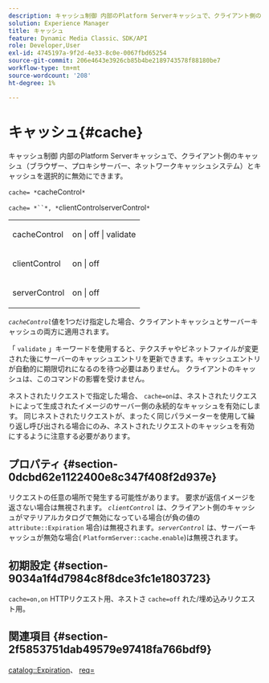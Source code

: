 ```yaml
---
description: キャッシュ制御 内部のPlatform Serverキャッシュで、クライアント側のキャッシュ（ブラウザー、プロキシサーバー、ネットワークキャッシュシステム）とキャッシュを選択的に無効にできます。
solution: Experience Manager
title: キャッシュ
feature: Dynamic Media Classic、SDK/API
role: Developer,User
exl-id: 4745197a-9f2d-4e33-8c0e-0067fbd65254
source-git-commit: 206e4643e3926cb85b4be2189743578f88180be7
workflow-type: tm+mt
source-wordcount: '208'
ht-degree: 1%

---
```


# キャッシュ{#cache}

キャッシュ制御 内部のPlatform Serverキャッシュで、クライアント側のキャッシュ（ブラウザー、プロキシサーバー、ネットワークキャッシュシステム）とキャッシュを選択的に無効にできます。

`cache= *`cacheControl`*`

`cache= *``*, *`clientControlserverControl`*`

<table id="simpletable_CBB5DFBD48B444A4AA806B11299BC43E"> 
 <tr class="strow"> 
  <td class="stentry"> <p><span class="varname"> cacheControl</span> </p> </td> 
  <td class="stentry"> <p>on | off | validate </p></td> 
 </tr> 
 <tr class="strow"> 
  <td class="stentry"> <p><span class="varname"> clientControl  </span> </p> </td> 
  <td class="stentry"> <p>on | off </p></td> 
 </tr> 
 <tr class="strow"> 
  <td class="stentry"> <p><span class="varname"> serverControl  </span> </p></td> 
  <td class="stentry"> <p>on | off </p></td> 
 </tr> 
</table>

*`cacheControl`*&#x200B;値を1つだけ指定した場合、クライアントキャッシュとサーバーキャッシュの両方に適用されます。

「 `validate` 」キーワードを使用すると、テクスチャやビネットファイルが変更された後にサーバーのキャッシュエントリを更新できます。キャッシュエントリが自動的に期限切れになるのを待つ必要はありません。 クライアントのキャッシュは、このコマンドの影響を受けません。

ネストされたリクエストで指定した場合、 `cache=on`は、ネストされたリクエストによって生成されたイメージのサーバー側の永続的なキャッシュを有効にします。 同じネストされたリクエストが、まったく同じパラメーターを使用して繰り返し呼び出される場合にのみ、ネストされたリクエストのキャッシュを有効にするように注意する必要があります。

## プロパティ {#section-0dcbd62e1122400e8c347f408f2d937e}

リクエストの任意の場所で発生する可能性があります。 要求が返信イメージを返さない場合は無視されます。 *`clientControl`* は、クライアント側のキャッシュがマテリアルカタログで無効になっている場合(が負の値の `attribute::Expiration` 場合)は無視されます。*`serverControl`* は、サーバーキャッシュが無効な場合(  `PlatformServer::cache.enable`)は無視されます。

## 初期設定 {#section-9034a1f4d7984c8f8dce3fc1e1803723}

`cache=on,on` HTTPリクエスト用、ネストさ `cache=off` れた/埋め込みリクエスト用。

## 関連項目 {#section-2f5853751dab49579e97418fa766bdf9}

[catalog::Expiration](../../../../../ir-api/material-cat/image-rendering-api-ref/c-ir-material-catalog/c-ir-material-data-reference/r-ir-expiration-dataref.md#reference-5e93943abff54c93bf85aae3b911a3ce)、 [req=](../../../../../ir-api/http-protocol/image-rendering-api-ref/c-ir-http-protocol-ref/c-ir-http-protocol-command-reference/r-ir-req.md#reference-792b1a663fb64261bd2de2a209b847fb)
